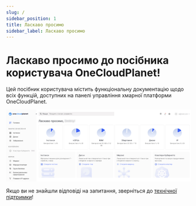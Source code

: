 ```yaml
---
slug: /
sidebar_position: 1
title: Ласкаво просимо
sidebar_label: Ласкаво просимо
---
```


# Ласкаво просимо до посібника користувача OneCloudPlanet!

Цей посібник користувача містить функціональну документацію щодо всіх функцій, доступних на панелі управління хмарної платформи OneCloudPlanet.

![](./img/i-welcome-ua.jpg)

Якщо ви не знайшли відповіді на запитання, зверніться до [технічної підтримки](https://console.ocplanet.cloud/support/create)!